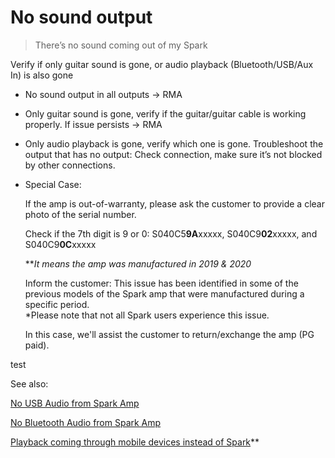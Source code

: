 # No sound output
> There’s no sound coming out of my Spark

Verify if only guitar sound is gone, or audio playback (Bluetooth/USB/Aux In) is also gone

-   No sound output in all outputs -> RMA
  
-   Only guitar sound is gone, verify if the guitar/guitar cable is working properly. If issue persists -> RMA
  
-   Only audio playback is gone, verify which one is gone. Troubleshoot the output that has no output: Check connection, make sure it’s not blocked by other connections.
  


- Special Case:

    If the amp is out-of-warranty, please ask the customer to provide a clear photo of the serial number.
  
    Check if the 7th digit is 9 or 0:
    S040C5**9A**xxxxx, S040C9**02**xxxxx, and S040C9**0C**xxxxx
    
    ***It means the amp was manufactured in 2019 & 2020*
  
    Inform the customer:
      This issue has been identified in some of the previous models of the Spark amp that were manufactured during a specific period.   
      *Please note that not all Spark users experience this issue.
  
    In this case, we'll assist the customer to return/exchange the amp (PG paid).

test

See also:  

[No USB Audio from Spark Amp](https://help.positivegrid.com/hc/en-us/articles/8280404570253-No-USB-Audio-from-Spark-Amp)

[No Bluetooth Audio from Spark Amp](https://help.positivegrid.com/hc/en-us/articles/8280403753229-No-Bluetooth-Audio-from-Spark-Amp)

[Playback coming through mobile devices instead of Spark](https://help.positivegrid.com/hc/en-us/articles/8140215334541-Playback-coming-through-mobile-devices-instead-of-Spark)**